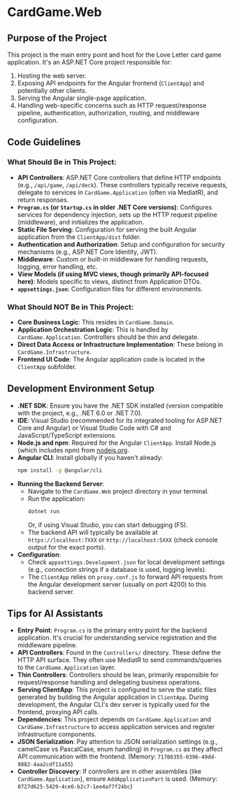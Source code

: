 # CardGame.Web

## Purpose of the Project

This project is the main entry point and host for the Love Letter card game application. It's an ASP.NET Core project responsible for:
1.  Hosting the web server.
2.  Exposing API endpoints for the Angular frontend (`ClientApp`) and potentially other clients.
3.  Serving the Angular single-page application.
4.  Handling web-specific concerns such as HTTP request/response pipeline, authentication, authorization, routing, and middleware configuration.

## Code Guidelines

### What Should Be in This Project:
*   **API Controllers**: ASP.NET Core controllers that define HTTP endpoints (e.g., `/api/game`, `/api/deck`). These controllers typically receive requests, delegate to services in `CardGame.Application` (often via MediatR), and return responses.
*   **`Program.cs` (or `Startup.cs` in older .NET Core versions)**: Configures services for dependency injection, sets up the HTTP request pipeline (middleware), and initializes the application.
*   **Static File Serving**: Configuration for serving the built Angular application from the `ClientApp/dist` folder.
*   **Authentication and Authorization**: Setup and configuration for security mechanisms (e.g., ASP.NET Core Identity, JWT).
*   **Middleware**: Custom or built-in middleware for handling requests, logging, error handling, etc.
*   **View Models (if using MVC views, though primarily API-focused here)**: Models specific to views, distinct from Application DTOs.
*   **`appsettings.json`**: Configuration files for different environments.

### What Should NOT Be in This Project:
*   **Core Business Logic**: This resides in `CardGame.Domain`.
*   **Application Orchestration Logic**: This is handled by `CardGame.Application`. Controllers should be thin and delegate.
*   **Direct Data Access or Infrastructure Implementation**: These belong in `CardGame.Infrastructure`.
*   **Frontend UI Code**: The Angular application code is located in the `ClientApp` subfolder.

## Development Environment Setup

*   **.NET SDK**: Ensure you have the .NET SDK installed (version compatible with the project, e.g., .NET 6.0 or .NET 7.0).
*   **IDE**: Visual Studio (recommended for its integrated tooling for ASP.NET Core and Angular) or Visual Studio Code with C# and JavaScript/TypeScript extensions.
*   **Node.js and npm**: Required for the Angular `ClientApp`. Install Node.js (which includes npm) from [nodejs.org](https://nodejs.org/).
*   **Angular CLI**: Install globally if you haven't already:
    ```bash
    npm install -g @angular/cli
    ```
*   **Running the Backend Server**:
    *   Navigate to the `CardGame.Web` project directory in your terminal.
    *   Run the application:
        ```bash
        dotnet run
        ```
        Or, if using Visual Studio, you can start debugging (F5).
    *   The backend API will typically be available at `https://localhost:7XXX` or `http://localhost:5XXX` (check console output for the exact ports).
*   **Configuration**:
    *   Check `appsettings.Development.json` for local development settings (e.g., connection strings if a database is used, logging levels).
    *   The `ClientApp` relies on `proxy.conf.js` to forward API requests from the Angular development server (usually on port 4200) to this backend server.

## Tips for AI Assistants

*   **Entry Point**: `Program.cs` is the primary entry point for the backend application. It's crucial for understanding service registration and the middleware pipeline.
*   **API Controllers**: Found in the `Controllers/` directory. These define the HTTP API surface. They often use MediatR to send commands/queries to the `CardGame.Application` layer.
*   **Thin Controllers**: Controllers should be lean, primarily responsible for request/response handling and delegating business operations.
*   **Serving ClientApp**: This project is configured to serve the static files generated by building the Angular application in `ClientApp`. During development, the Angular CLI's dev server is typically used for the frontend, proxying API calls.
*   **Dependencies**: This project depends on `CardGame.Application` and `CardGame.Infrastructure` to access application services and register infrastructure components.
*   **JSON Serialization**: Pay attention to JSON serialization settings (e.g., camelCase vs PascalCase, enum handling) in `Program.cs` as they affect API communication with the frontend. (Memory: `71706355-0396-49dd-9882-4aa2cdf11a55`)
*   **Controller Discovery**: If controllers are in other assemblies (like `CardGame.Application`), ensure `AddApplicationPart` is used. (Memory: `0727d625-5429-4ce6-b2c7-1ee4af7f24bc`)
